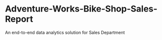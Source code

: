 # Adventure-Works-Bike-Shop-Sales-Report
An end-to-end data analytics solution for Sales Department

